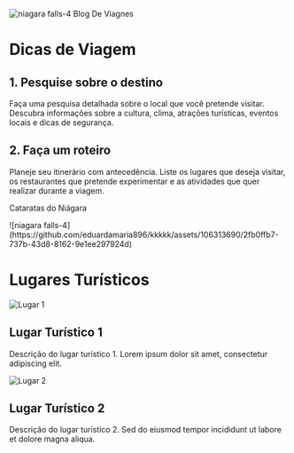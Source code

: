 ![niagara falls-4](https://github.com/eduardamaria896/kkkkk/assets/106313690/a9b9625d-23f0-4a25-8eee-b10c9d45e58c)
 Blog De Viagnes
<!DOCTYPE html>
<html>
<head>
    <link rel="stylesheet" type="text/css" href="style.css">
</head>
<body>
    <h1>Dicas de Viagem</h1>
    <div class="dica">
        <h2>1. Pesquise sobre o destino</h2>
        <p>Faça uma pesquisa detalhada sobre o local que você pretende visitar. Descubra informações sobre a cultura, clima, atrações turísticas, eventos locais e dicas de segurança.</p>
    </div>
    <div class="dica">
        <h2>2. Faça um roteiro</h2>
        <p>Planeje seu itinerário com antecedência. Liste os lugares que deseja visitar, os restaurantes que pretende experimentar e as atividades que quer realizar durante a viagem.</p>
    </div>
    <!-- Adicione mais dicas aqui -->
</body>
</html>

<!DOCTYPE html>
<html>
<head>
    <title>Lugares Turísticos</title>
    <p>Cataratas do Niágara</p>
 ![niagara falls-4](https://github.com/eduardamaria896/kkkkk/assets/106313690/2fb0ffb7-737b-43d8-8162-9e1ee297924d)

</head>
<body>
    <h1>Lugares Turísticos</h1>
    <div class="lugar-turistico">
   
  <img src="lugar1.jpg" alt="Lugar 1">
        <h2>Lugar Turístico 1</h2>
        <p>Descrição do lugar turístico 1. Lorem ipsum dolor sit amet, consectetur adipiscing elit.</p>
    </div>
    <div class="lugar-turistico">
        <img src="lugar2.jpg" alt="Lugar 2">
        <h2>Lugar Turístico 2</h2>
        <p>Descrição do lugar turístico 2. Sed do eiusmod tempor incididunt ut labore et dolore magna aliqua.</p>
    </div>
    <!-- Adicione mais lugares turísticos aqui -->
</body>
</html>

